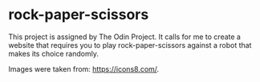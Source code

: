 # rock-paper-scissors

This project is assigned by The Odin Project. It calls for me to create a website that requires you to play
rock-paper-scissors against a robot that makes its choice randomly.

Images were taken from: https://icons8.com/.